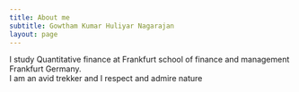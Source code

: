 ```yaml
---
title: About me
subtitle: Gowtham Kumar Huliyar Nagarajan
layout: page
---
```


I study Quantitative finance at Frankfurt school of finance and management Frankfurt Germany.     
I am an avid trekker and I respect and admire nature 
